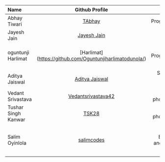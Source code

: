 | Name               |                       Github Profile                        |               Interest |                               Bio |
| :----------------- | :---------------------------------------------------------: | ---------------------: | --------------------------------: |
| Abhay Tiwari       |            [TAbhay](https://github.com/TAbhay/)             |            Programming |                    Sleep and Code |
| Jayesh Jain        |       [Jayesh Jain](https://github.com/jayesh-JainX/)       |         Coding, Sports |                          Be Happy |
| oguntunji Harlimat |  [Harlimat] (https://github.com/Oguntunjiharlimatodunola/)  |            Programming | Data Engineer & Backend Developer |
| Aditya Jaiswal     |    [Aditya Jaiswal](https://github.com/adityajaiswal094)    | Swimming, Video Gaming |                  Mobile Developer |
| Vedant Srivastava  | [Vedantsrivastava42](https://github.com/vedantsrivastava42) |   Coding , photography |              Full Stack Developer |
| Tushar Singh Kanwar| [TSK28](https://github.com/TSK28)                           |   Coding , photography |              Developer, Player    |
| Salim Oyinlola | [salimcodes](https://github.com/salimcodes)                           |   Football, Basketball and Formula one |             Software Engineer [ML/AI], Technical Writer    |
